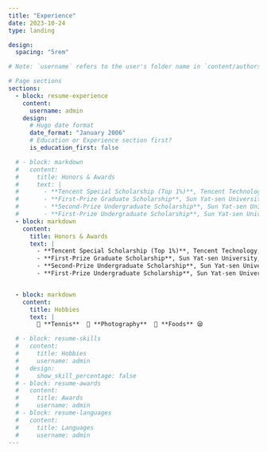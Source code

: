```yaml
---
title: "Experience"
date: 2023-10-24
type: landing

design:
  spacing: "5rem"

# Note: `username` refers to the user's folder name in `content/authors/`

# Page sections
sections:
  - block: resume-experience
    content:
      username: admin
    design:
      # Hugo date format
      date_format: "January 2006"
      # Education or Experience section first?
      is_education_first: false

  # - block: markdown
  #   content:
  #     title: Honors & Awards
  #     text: |
  #       - **Tencent Special Scholarship (Top 1%)**, Tencent Technology, 2024
  #       - **First-Prize Graduate Scholarship**, Sun Yat-sen University, 2023–2025
  #       - **Second-Prize Undergraduate Scholarship**, Sun Yat-sen University, 2021–2022
  #       - **First-Prize Undergraduate Scholarship**, Sun Yat-sen University, 2020
  - block: markdown
    content:
      title: Honors & Awards
      text: |
        - **Tencent Special Scholarship (Top 1%)**, Tencent Technology, 2024  
        - **First-Prize Graduate Scholarship**, Sun Yat-sen University, 2023–2025  
        - **Second-Prize Undergraduate Scholarship**, Sun Yat-sen University, 2021–2022  
        - **First-Prize Undergraduate Scholarship**, Sun Yat-sen University, 2020


  - block: markdown
    content:
      title: Hobbies
      text: |
        🎾 **Tennis**  📸 **Photography**  🍕 **Foods** 😪

  # - block: resume-skills
  #   content:
  #     title: Hobbies
  #     username: admin
  #   design:
  #     show_skill_percentage: false
  # - block: resume-awards
  #   content:
  #     title: Awards
  #     username: admin
  # - block: resume-languages
  #   content:
  #     title: Languages
  #     username: admin
---
```

